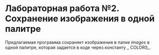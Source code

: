 # Лабораторная работа №2. Сохранение изображения в одной палитре

Предлагаемая программа сохраняет изображения в папке _images_ в одной палитре, которая задается в коде через константу _
COLORS_.